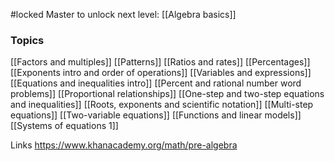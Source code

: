 #locked 
Master to unlock next level: [[Algebra basics]]

### Topics
[[Factors and multiples]]
[[Patterns]]
[[Ratios and rates]]
[[Percentages]]
[[Exponents intro and order of operations]]
[[Variables and expressions]]
[[Equations and inequalities intro]]
[[Percent and rational number word problems]]
[[Proportional relationships]]
[[One-step and two-step equations and inequalities]]
[[Roots, exponents and scientific notation]]
[[Multi-step equations]]
[[Two-variable equations]]
[[Functions and linear models]]
[[Systems of equations 1]]



Links
https://www.khanacademy.org/math/pre-algebra